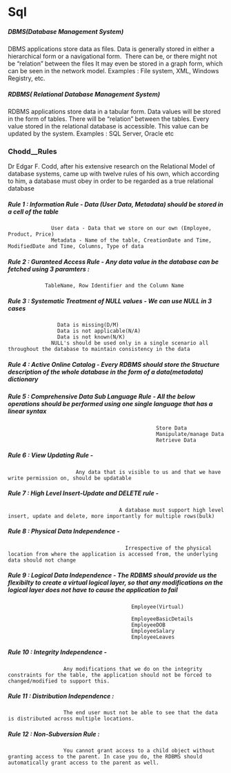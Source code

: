 # Sql 

##### DBMS(Database Management System)
DBMS applications store data as files.
Data is generally stored in either a hierarchical form or a navigational form. 
There can be, or there might not be “relation” between the files
It may even be stored in a graph form, which can be seen in the network model.
Examples : File system, XML, Windows Registry, etc.

##### RDBMS( Relational Database Management System)
RDBMS applications store data in a tabular form.
Data values will be stored in the form of tables.
There will be “relation” between the tables.
Every value stored in the relational database is accessible. This value can be updated by the system.
Examples : SQL Server, Oracle etc


### Chodd__Rules
Dr Edgar F. Codd, after his extensive research on the Relational Model of database systems, came up with twelve rules of his own, which according to him, 
a database must obey in order to be regarded as a true relational database



##### Rule 1 : Information Rule - Data (User Data, Metadata) should be stored in a cell of the table
	              User data - Data that we store on our own (Employee, Product, Price)
	              Metadata - Name of the table, CreationDate and Time, ModifiedDate and Time, Columns, Type of data
##### Rule 2 : Guranteed Access Rule - Any data value in the database can be fetched using 3 paramters : 
                TableName, Row Identifier and the Column Name

##### Rule 3 : Systematic Treatment of NULL values -  We can use NULL in 3 cases
        	        Data is missing(D/M)
        	        Data is not applicable(N/A)
        	        Data is not known(N/K)
                  NULL's should be used only in a single scenario all throughout the database to maintain consistency in the data

##### Rule 4 : Active Online Catalog - Every RDBMS should store the Structure description of the whole database in the form of a data(metadata) dictionary

##### Rule 5 : Comprehensive Data Sub Language Rule - All the below operations should be performed using one single language that has a linear syntax
                                                	Store Data
                                                	Manipulate/manage Data
                                                	Retrieve Data

##### Rule 6 : View Updating Rule - 
                          Any data that is visible to us and that we have write permission on, should be updatable

##### Rule 7 : High Level Insert-Update and DELETE rule -
                                        A database must support high level insert, update and delete, more importantly for multiple rows(bulk)

##### Rule 8 : Physical Data Independence -  
                                          Irrespective of the physical location from where the application is accessed from, the underlying data should not change

##### Rule 9 : Logical Data Independence - The RDBMS should provide us the flexibilty to create a virtual logical layer, so that any modifications on the logical layer does not have to cause the application to fail
                                            Employee(Virtual)
                                            
                                            EmployeeBasicDetails
                                            EmployeeDOB
                                            EmployeeSalary
                                            EmployeeLeaves

##### Rule 10 : Integrity Independence - 
                      Any modifications that we do on the integrity constraints for the table, the application should not be forced to changed/modified to support this.

##### Rule 11 : Distribution Independence : 
                      The end user must not be able to see that the data is distributed across multiple locations.

##### Rule 12 : Non-Subversion Rule : 
                      You cannot grant access to a child object without granting access to the parent. In case you do, the RDBMS should automatically grant access to the parent as well.

